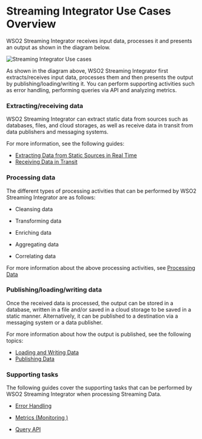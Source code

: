 # Streaming Integrator Use Cases Overview

WSO2 Streaming Integrator receives input data, processes it and presents an output as shown in the diagram below.

![Streaming Integrator Use cases]({{base_path}}/assets/img/streaming/use-cases-overview/use-cases-overview.png)

As shown in the diagram above, WSO2 Streaming Integrator first extracts/receives input data, processes them and then presents the output by publishing/loading/writing it. You can perform supporting activities such as error handling, performing queries via API and analyzing metrics.

### Extracting/receiving data

WSO2 Streaming Integrator can extract static data from sources such as databases, files, and cloud storages, as well as receive data in transit from data publishers and messaging systems.

For more information, see the following guides:

- [Extracting Data from Static Sources in Real Time]({{base_path}}/use-cases/streaming-usecase/extracting-data-from-static-sources-in-real-time)
- [Receiving Data in Transit]({{base_path}}/use-cases/streaming-usecase/receiving-data-in-transit)

### Processing data

The different types of processing activities that can be performed by WSO2 Streaming Integrator are as follows:

 - Cleansing data
 
 - Transforming data
 
 - Enriching data
 
 - Aggregating data
 
 - Correlating data
 
For more information about the above processing activities, see [Processing Data]({{base_path}}/use-cases/streaming-usecase/processing-data)


### Publishing/loading/writing data

Once the received data is processed, the output can be stored in a database, written in a file and/or saved in a cloud storage to be saved in a static manner. Alternatively, it can be published to a destination via a messaging system or a data publisher.

For more information about how the output is published, see the following topics:

- [Loading and Writing Data]({{base_path}}/use-cases/streaming-usecase/loading-and-writing-date)
- [Publishing Data]({{base_path}}/use-cases/streaming-usecase/publishing-data-to-event-stream-consumers)


### Supporting tasks

The following guides cover the supporting tasks that can be performed by WSO2 Streaming Integrator when processing Streaming Data.

- [Error Handling]({{base_path}}/use-cases/streaming-usecase/handling-errors)

- [Metrics (Monitoring )]({{base_path}}/admin/monitoring-si-performance-via-grafana)

- [Query API]({{base_path}}/ref/store-APIs)
 